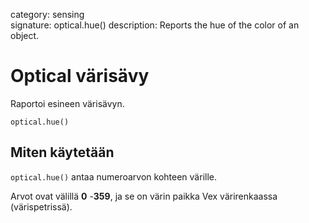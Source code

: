 category: sensing  
signature: optical.hue()
description: Reports the hue of the color of an object.


# Optical värisävy

Raportoi esineen värisävyn.

```don
optical.hue()
```

## Miten käytetään

`optical.hue()` antaa numeroarvon kohteen värille. 

Arvot ovat välillä **0** -**359**, ja se on värin paikka Vex värirenkaassa (värispetrissä).


<advanced>
</advanced>